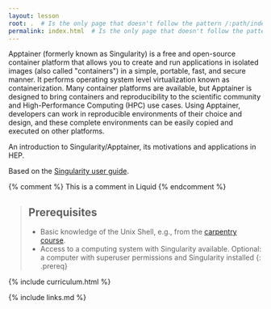 ```yaml
---
layout: lesson
root: .  # Is the only page that doesn't follow the pattern /:path/index.html
permalink: index.html  # Is the only page that doesn't follow the pattern /:path/index.html
---
```

Apptainer (formerly known as Singularity) is a free and open-source container platform that allows you to create and run applications in isolated images (also called "containers") in a simple, portable, fast, and secure manner. It performs operating system level virtualization known as containerization. Many container platforms are available, but Apptainer is designed to bring containers and reproducibility to the scientific community and High-Performance Computing (HPC) use cases. Using Apptainer, developers can work in reproducible environments of their choice and design, and these complete environments can be easily copied and executed on other platforms.

An introduction to Singularity/Apptainer, its motivations and applications in HEP.

Based on the [Singularity user guide](https://sylabs.io/docs/).

<!-- this is an html comment -->

{% comment %} This is a comment in Liquid {% endcomment %}

> ## Prerequisites
> * Basic knowledge of the Unix Shell, e.g., from the [carpentry course](https://swcarpentry.github.io/shell-novice/).
> * Access to a computing system with Singularity available.
>   Optional: a computer with superuser permissions and Singularity installed
{: .prereq}

{% include curriculum.html %}

{% include links.md %}
